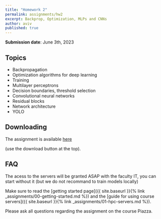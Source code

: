 ```yaml
---
title: "Homework 2"
permalink: assignments/hw2
excerpt: Backprop, Optimization, MLPs and CNNs
author: aviv
published: true
---
```


**Submission date**: June 3th, 2023

## Topics

- Backpropagation
- Optimization algorithms for deep learning
- Training
- Multilayer perceptrons
- Decision boundaries, threshold selection
- Convolutional neural networks
- Residual blocks
- Network architecture
- YOLO

## Downloading

The assignment is available
[here](https://technionmail-my.sharepoint.com/:u:/g/personal/moshekimhi_campus_technion_ac_il/EU_on1zd5xRHunLaJPCzglgByYwokwNUwrpJqdY0B7mc8A?e=6dhifs)

(use the download button at the top).


## FAQ
The acess to the servers will be granted ASAP with the faculty IT, you can start without it (but we do not recommand to train models locally)

Make sure to read the [getting started page]({{ site.baseurl }}{% link _assignments/00-getting-started.md %})
and the [guide for using course servers]({{ site.baseurl }}{% link
_assignments/01-hpc-servers.md %}).

Please ask all questions regarding the assignment on the course Piazza.

